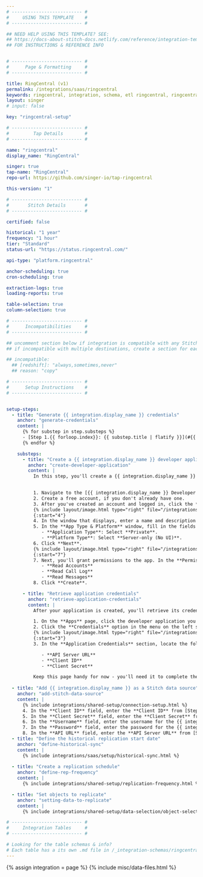 ```yaml
---
# -------------------------- #
#     USING THIS TEMPLATE    #
# -------------------------- #

## NEED HELP USING THIS TEMPLATE? SEE:
## https://docs-about-stitch-docs.netlify.com/reference/integration-templates/saas/
## FOR INSTRUCTIONS & REFERENCE INFO


# -------------------------- #
#      Page & Formatting     #
# -------------------------- #

title: RingCentral (v1)
permalink: /integrations/saas/ringcentral
keywords: ringcentral, integration, schema, etl ringcentral, ringcentral etl, ringcentral schema
layout: singer
# input: false

key: "ringcentral-setup"

# -------------------------- #
#         Tap Details        #
# -------------------------- #

name: "ringcentral"
display_name: "RingCentral"

singer: true 
tap-name: "RingCentral"
repo-url: https://github.com/singer-io/tap-ringcentral

this-version: "1"

# -------------------------- #
#       Stitch Details       #
# -------------------------- #

certified: false

historical: "1 year"
frequency: "1 hour"
tier: "Standard"
status-url: "https://status.ringcentral.com/"

api-type: "platform.ringcentral"

anchor-scheduling: true
cron-scheduling: true

extraction-logs: true
loading-reports: true

table-selection: true
column-selection: true

# -------------------------- #
#      Incompatibilities     #
# -------------------------- #

## uncomment section below if integration is compatible with any Stitch destinations
## if incompatible with multiple destinations, create a section for each destination

## incompatible:
  ## [redshift]: "always,sometimes,never"
  ## reason: "copy" 

# -------------------------- #
#      Setup Instructions    #
# -------------------------- #


setup-steps:
  - title: "Generate {{ integration.display_name }} credentials"
    anchor: "generate-credentials"
    content: |
      {% for substep in step.substeps %}
      - [Step 1.{{ forloop.index}}: {{ substep.title | flatify }}](#{{ substep.anchor }})
      {% endfor %}

    substeps:
      - title: "Create a {{ integration.display_name }} developer application"
        anchor: "create-developer-application"
        content: |
          In this step, you'll create a {{ integration.display_name }} developer application.

          
          1. Navigate to the [{{ integration.display_name }} Developer Console](https://developers.ringcentral.com/my-account.html#/applications){:target="new"}.
          2. Create a free account, if you don't already have one.
          3. After you've created an account and logged in, click the **Create App** button.
          {% include layout/image.html type="right" file="/integrations/ringcentral-app-settings.png" alt="RingCentral App Type & Platform window for creating a developer app." enlarge=true max-width="450" %}
          {:start="4"}
          4. In the window that displays, enter a name and description for the app.
          5. In the **App Type & Platform** window, fill in the fields as follows:
             - **Application Type**: Select **Private**.
             - **Platform Type**: Select **Server-only (No UI)**.
          6. Click **Next**.
          {% include layout/image.html type="right" file="/integrations/ringcentral-app-permissions.png" alt="RingCentral OAuth Settings window for creating a developer app." enlarge=true max-width="450" %}
          {:start="7"}
          7. Next, you'll grant permissions to the app. In the **Permissions Needed** field, select the following:
             - **Read Accounts**
             - **Read Call Log**
             - **Read Messages**
          8. Click **Create**.

      - title: "Retrieve application credentials"
        anchor: "retrieve-application-credentials"
        content: |
          After your application is created, you'll retrieve its credentials.

          1. On the **Apps** page, click the developer application you created in the previous step.
          2. Click the **Credentials** option in the menu on the left side of the page.
          {% include layout/image.html type="right" file="/integrations/ringcentral-app-credentials.png"  enlarge=true alt="RingCentral Application Credentials page with the Production Environment column highlighted." max-width="525" %}
          {:start="3"}
          3. In the **Application Credentials** section, locate the following in the **Production Environment** column:

             - **API Server URL**
             - **Client ID**
             - **Client Secret**

          Keep this page handy for now - you'll need it to complete the setup in Stitch.
  
  - title: "Add {{ integration.display_name }} as a Stitch data source"
    anchor: "add-stitch-data-source"
    content: |
      {% include integrations/shared-setup/connection-setup.html %}
      4. In the **Client ID** field, enter the **Client ID** from [Step 1.2](#retrieve-application-credentials).
      5. In the **Client Secret** field, enter the **Client Secret** from [Step 1.2](#retrieve-application-credentials).
      6. In the **Username** field, enter the username for the {{ integration.display_name }} developer app. This is typically the phone number used to create the app.
      7. In the **Password** field, enter the password for the {{ integration.display_name }} developer app.
      8. In the **API URL** field, enter the **API Server URL** from [Step 1.2](#retrieve-application-credentials).
  - title: "Define the historical replication start date"
    anchor: "define-historical-sync"
    content: |
      {% include integrations/saas/setup/historical-sync.html %}
  
  - title: "Create a replication schedule"
    anchor: "define-rep-frequency"
    content: |
      {% include integrations/shared-setup/replication-frequency.html %}

  - title: "Set objects to replicate"
    anchor: "setting-data-to-replicate"
    content: |
      {% include integrations/shared-setup/data-selection/object-selection.html %}

# -------------------------- #
#     Integration Tables     #
# -------------------------- #

# Looking for the table schemas & info?
# Each table has a its own .md file in /_integration-schemas/ringcentral
---
```

{% assign integration = page %}
{% include misc/data-files.html %}
